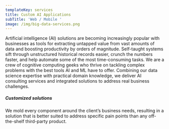 ```yaml
---
templateKey: services
title: Custom AI Applications
subTitle: 'Web / Mobile '
image: /img/big-data-services.png
---
```

Artificial intelligence (AI) solutions are becoming increasingly popular with businesses as tools for extracting untapped value from vast amounts of data and boosting productivity by orders of magnitude. Self-taught systems sift through unstructured historical records easier, crunch the numbers faster, and help automate some of the most time-consuming tasks. We are a crew of cognitive computing geeks who thrive on tackling complex problems with the best tools AI and ML have to offer. Combining our data science expertise with practical domain knowledge, we deliver AI consulting services and integrated solutions to address real business challenges.

##### **Customized solutions**

We mold every component around the client’s business needs, resulting in a solution that is better suited to address specific pain points than any off-the-shelf third-party product.

